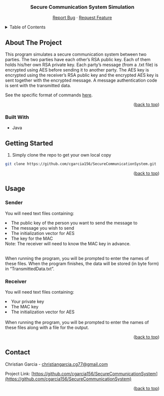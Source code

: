 <a name="readme-top"></a>

<!-- PROJECT LOGO -->
<br />
<div align="center">
  <h3 align="center">Secure Communication System Simulation</h3>

  <p align="center">
    <a href="https://github.com/cgarcia156/My-Local-Database/issues">Report Bug</a>
    ·
    <a href="https://github.com/cgarcia156/My-Local-Database/issues">Request Feature</a>
  </p>
</div>



<!-- TABLE OF CONTENTS -->
<details>
  <summary>Table of Contents</summary>
  <ol>
    <li>
      <a href="#about-the-project">About The Project</a>
    </li>
    <li>
      <a href="#getting-started">Getting Started</a>
    </li>
    <li><a href="#usage">Usage</a></li>
    <li><a href="#contact">Contact</a></li>
  </ol>
</details>



<!-- ABOUT THE PROJECT -->
## About The Project

This program simulates a secure communication system between two parties. The two parties have each other’s RSA public key.
Each of them holds his/her own RSA private key. Each party’s message (from a .txt file) is encrypted using AES before
sending it to another party. The AES key is encrypted using the receiver’s RSA public key and the encrypted AES key is sent
together with the encrypted message. A message authentication code is sent with the transmitted data. 

See the specific format of commands <a href="#usage">here</a>.

<p align="right">(<a href="#readme-top">back to top</a>)</p>

### Built With

* Java


<!-- GETTING STARTED -->
## Getting Started

1. Simply clone the repo to get your own local copy
  ```sh
  git clone https://github.com/cgarcia156/SecureCommunicationSystem.git
  ```

<p align="right">(<a href="#readme-top">back to top</a>)</p>


<!-- USAGE EXAMPLES -->
## Usage
### Sender
You will need text files containing:
  <li> The public key of the person you want to send the message to </li>
  <li> The message you wish to send </li>
  <li> The initialization vector for AES </li>
  <li> The key for the MAC </li>
Note: The receiver will need to know the MAC key in advance.
</br>
</br>
<p>
  When running the program, you will be prompted to enter the names of these files.
  When the program finishes, the data will be stored (in byte form) in
  “TransmittedData.txt”.
</p>

### Receiver
You will need text files containing:
  <li> Your private key </li> 
  <li> The MAC key </li> 
  <li> The initialization vector for AES </li> 
  </br> 
When running the program, you will be prompted to enter the names of these files along
with a file for the output.




<p align="right">(<a href="#readme-top">back to top</a>)</p>


<!-- CONTACT -->
## Contact

Christian Garcia - christiangarcia.cg77@gmail.com

Project Link: [https://github.com/cgarcia156/SecureCommunicationSystem](https://github.com/cgarcia156/SecureCommunicationSystem)

<p align="right">(<a href="#readme-top">back to top</a>)</p>
